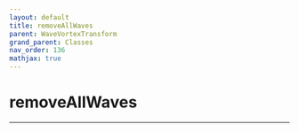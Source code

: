 ```yaml
---
layout: default
title: removeAllWaves
parent: WaveVortexTransform
grand_parent: Classes
nav_order: 136
mathjax: true
---
```


#  removeAllWaves




---

